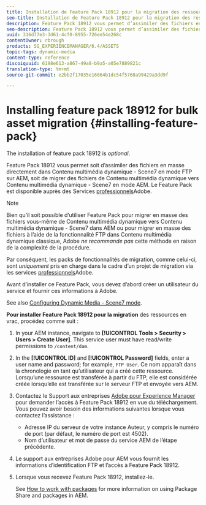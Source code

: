 ```yaml
---
title: Installation de Feature Pack 18912 pour la migration des ressources en vrac
seo-title: Installation de Feature Pack 18912 pour la migration des ressources en vrac
description: Feature Pack 18912 vous permet d’assimiler des fichiers en masse par FTP ou de migrer des fichiers de Dynamic Media Classic vers Dynamic Media dans AEM. Ce Feature Pack optionnel est fourni par le support Adobe.
seo-description: Feature Pack 18912 vous permet d’assimiler des fichiers en masse par FTP ou de migrer des fichiers de Dynamic Media Classic vers Dynamic Media dans AEM. Ce Feature Pack optionnel est fourni par le support Adobe.
uuid: 316d77e3-3d61-4cf0-8955-726ee54e268c
contentOwner: rbrough
products: SG_EXPERIENCEMANAGER/6.4/ASSETS
topic-tags: dynamic-media
content-type: reference
discoiquuid: 6198e613-a867-49a8-b9a5-a05e7889821c
translation-type: tm+mt
source-git-commit: e2bb2f17035e16864b1dc54f5768a99429a3dd9f

---
```



# Installing feature pack 18912 for bulk asset migration {#installing-feature-pack}

The installation of feature pack 18912 is _optional_.

Feature Pack 18912 vous permet soit d’assimiler des fichiers en masse directement dans Contenu multimédia dynamique - Scene7 en mode FTP sur AEM, soit de migrer des fichiers de Contenu multimédia dynamique vers Contenu multimédia dynamique - Scene7 en mode AEM. Le Feature Pack est disponible auprès des Services [professionnels](https://www.adobe.com/experience-cloud/consulting-services.html)Adobe.

>[!NOTE]
>
>Bien qu’il soit possible d’utiliser Feature Pack pour migrer en masse des fichiers vous-même de Contenu multimédia dynamique vers Contenu multimédia dynamique - Scene7 dans AEM ou pour migrer en masse des fichiers à l’aide de la fonctionnalité FTP dans Contenu multimédia dynamique classique, Adobe *ne recommande pas* cette méthode en raison de la complexité de la procédure.
>
>Par conséquent, les packs de fonctionnalités de migration, comme celui-ci, sont *uniquement* pris en charge dans le cadre d’un projet de migration via les services [professionnels](https://www.adobe.com/experience-cloud/consulting-services.html)Adobe.

Avant d’installer ce Feature Pack, vous devez d’abord créer un utilisateur du service et fournir ces informations à Adobe.

See also [Configuring Dynamic Media - Scene7 mode](https://helpx.adobe.com/experience-manager/6-4/assets/using/config-dms7.html).

**Pour installer Feature Pack 18912 pour la migration** des ressources en vrac, procédez comme suit :

1. In your AEM instance, navigate to **[!UICONTROL Tools > Security > Users > Create User]**. This service user must have read/write permissions to `/content/dam`.
1. In the **[!UICONTROL ID]** and **[!UICONTROL Password]** fields, enter a user name and password; for example, `FTP User`. Ce nom apparaît dans la chronologie en tant qu’utilisateur qui a créé cette ressource. Lorsqu’une ressource est transférée à partir du FTP, elle est considérée créée lorsqu’elle est transférée sur le serveur FTP et envoyée vers AEM.
1. Contactez le Support aux entreprises [Adobe pour Experience Manager](https://helpx.adobe.com/contact/enterprise-support.ec.html) pour demander l’accès à Feature Pack 18912 en vue du téléchargement. Vous pouvez avoir besoin des informations suivantes lorsque vous contactez l’assistance :

   * Adresse IP du serveur de votre instance Auteur, y compris le numéro de port (par défaut, le numéro de port est 4502).
   * Nom d’utilisateur et mot de passe du service AEM de l’étape précédente.

1. Le support aux entreprises Adobe pour AEM vous fournit les informations d’identification FTP et l’accès à Feature Pack 18912.

1. Lorsque vous recevez Feature Pack 18912, installez-le.

   See [How to work with packages](/help/sites-administering/package-manager.md) for more information on using Package Share and packages in AEM.

